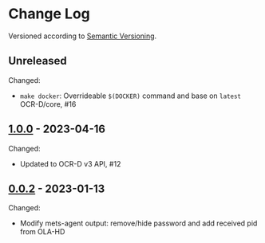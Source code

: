 Change Log
==========

Versioned according to [Semantic Versioning](http://semver.org/).

## Unreleased

Changed:

  * `make docker`: Overrideable `$(DOCKER)` command and base on `latest` OCR-D/core, #16

## [1.0.0] - 2023-04-16

Changed:

  * Updated to OCR-D v3 API, #12


## [0.0.2] - 2023-01-13

Changed:

  * Modify mets-agent output: remove/hide password and add received pid from OLA-HD

<!-- link-labels -->
[1.0.0]: ../../compare/v1.0.0...v0.0.2
[0.0.2]: ../../compare/v0.0.2...v0.0.1
[0.0.1]: ../../compare/HEAD...v0.0.1
